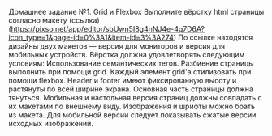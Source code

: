 Домашнее задание №1. Grid и Flexbox
Выполните вёрстку html страницы согласно макету (ссылка)(https://pixso.net/app/editor/sbUwn5I8g4nNJ4e-4q7D6A?icon_type=1&page-id=0%3A1&item-id=3%3A274)
По ссылке находятся дизайны двух макетов — версия для мониторов и версия для мобильных
устройств.
Вёрстка должна удовлетворять следующим условиям:
Использование семантических тегов.
Разбиение страницы выполнить при помощи grid.
Каждый элемент grid'а стилизовать при помощи flexbox.
Header и footer имеют фиксированную высоту и растянуты по всей ширине экрана.
Основная часть страницы должна тянуться.
Мобильная и настольная версия страниц должны совпадать с их макетами по внешнему виду.
Изображения и шрифты можно брать из макета.
Для мобильной версии следует показывать сжатые версии исходных изображений.
